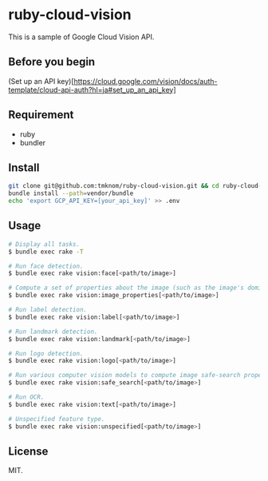 # ruby-cloud-vision

This is a sample of Google Cloud Vision API.

## Before you begin

(Set up an API key)[https://cloud.google.com/vision/docs/auth-template/cloud-api-auth?hl=ja#set_up_an_api_key]

## Requirement

* ruby
* bundler

## Install

```bash
git clone git@github.com:tmknom/ruby-cloud-vision.git && cd ruby-cloud-vision
bundle install --path=vendor/bundle
echo 'export GCP_API_KEY=[your_api_key]' >> .env
```

## Usage

```bash
# Display all tasks.
$ bundle exec rake -T

# Run face detection.
$ bundle exec rake vision:face[<path/to/image>]

# Compute a set of properties about the image (such as the image's dominant colors).
$ bundle exec rake vision:image_properties[<path/to/image>]

# Run label detection.
$ bundle exec rake vision:label[<path/to/image>]

# Run landmark detection.
$ bundle exec rake vision:landmark[<path/to/image>]

# Run logo detection.
$ bundle exec rake vision:logo[<path/to/image>]

# Run various computer vision models to compute image safe-search properties.
$ bundle exec rake vision:safe_search[<path/to/image>]

# Run OCR.
$ bundle exec rake vision:text[<path/to/image>]

# Unspecified feature type.
$ bundle exec rake vision:unspecified[<path/to/image>]
```

## License

MIT.

